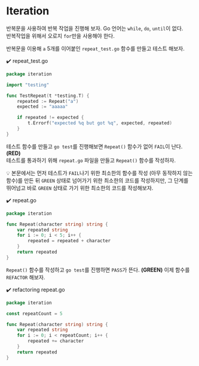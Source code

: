 # Iteration

반복문을 사용하여 반복 작업을 진행해 보자. Go 언어는 `while`, `do`, `until`이 없다.  
반복작업을 위해서 오로지 `for`만을 사용해야 한다.

반복문을 이용해 `a` 5개를 이어붙인 `repeat_test.go` 함수를 만들고 테스트 해보자.

:heavy_check_mark: repeat_test.go
```go
package iteration

import "testing"

func TestRepeat(t *testing.T) {
    repeated := Repeat("a")
    expected := "aaaaa"

    if repeated != expected {
        t.Errorf("expected %q but got %q", expected, repeated)
    }
}
```
테스트 함수를 만들고 `go test`를 진행해보면 `Repeat()` 함수가 없어 `FAIL`이 난다. **(RED)**  
테스트를 통과하기 위해 `repeat.go` 파일을 만들고 `Repeat()` 함수를 작성하자.

:bulb: 본문에서는 먼저 테스트가 `FAIL`나기 위한 최소한의 함수를 작성 (아무 동작하지 않는 함수)를 만든 뒤 `GREEN` 상태로 넘어가기 위한 최소한의 코드를 작성하지만, 그 단계를 뛰어넘고 바로 `GREEN` 상태로 가기 위한 최소한의 코드를 작성해보자.

:heavy_check_mark: repeat.go
```go
package iteration

func Repeat(character string) string {
    var repeated string
    for i := 0; i < 5; i++ {
        repeated = repeated + character
    }
    return repeated
}
```
`Repeat()` 함수를 작성하고 `go test`를 진행하면 `PASS`가 뜬다. **(GREEN)** 이제 함수를 `REFACTOR` 해보자.

:heavy_check_mark: refactoring repeat.go
```go
package iteration

const repeatCount = 5

func Repeat(character string) string {
    var repeated string
    for i := 0; i < repeatCount; i++ {
        repeated += character
    }
    return repeated
}
```
